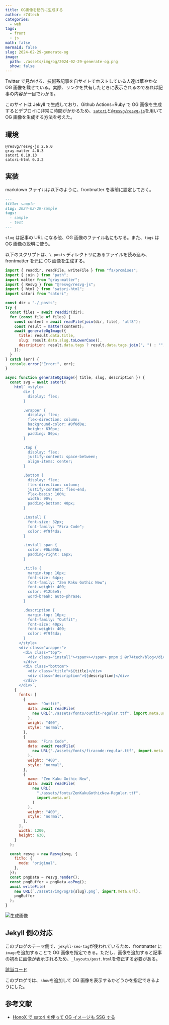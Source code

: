 ```yaml
---
title: OG画像を動的に生成する
author: r74tech
categories:
  - web
tags:
  - front
  - js
math: false
mermaid: false
slug: 2024-02-29-generate-og
image:
  path: ./assets/img/og/2024-02-29-generate-og.png
  show: false
---
```


Twitter で見かける、技術系記事を自サイトでホストしている人達は華やかな OG 画像を載せている。実際、リンクを共有したときに表示されるのであれば記事の内容が一目でわかる。

このサイトは Jekyll で生成しており、Github Actions+Ruby で OG 画像を生成するとデプロイに非常に時間がかかるため、[`satori`](https://www.npmjs.com/package/satori)と[`@resvg/resvg-js`](https://github.com/yisibl/resvg-js)を用いて OG 画像を生成する方法を考えた。

## 環境

```
@resvg/resvg-js 2.6.0
gray-matter 4.0.3
satori 0.10.13
satori-html 0.3.2
```

## 実装

markdown ファイルは以下のように、frontmatter を事前に設定しておく。

```md
---
title: sample
slug: 2024-02-29-sample
tags:
  - sample
  - test
---
```

`slug` は記事の URL になる他、OG 画像のファイル名にもなる。また、`tags` は OG 画像の説明に使う。

以下のスクリプトは、`\_posts` ディレクトリにあるファイルを読み込み、frontmatter を元に OG 画像を生成する。

```js
import { readdir, readFile, writeFile } from "fs/promises";
import { join } from "path";
import matter from "gray-matter";
import { Resvg } from "@resvg/resvg-js";
import { html } from "satori-html";
import satori from "satori";

const dir = "./_posts";
try {
  const files = await readdir(dir);
  for (const file of files) {
    const content = await readFile(join(dir, file), "utf8");
    const result = matter(content);
    await generateOgImage({
      title: result.data.title,
      slug: result.data.slug.toLowerCase(),
      description: result.data.tags ? result.data.tags.join(", ") : "",
    });
  }
} catch (err) {
  console.error("Error:", err);
}

async function generateOgImage({ title, slug, description }) {
  const svg = await satori(
    html` <style>
        div {
          display: flex;
        }

        .wrapper {
          display: flex;
          flex-direction: column;
          background-color: #0f0d0e;
          height: 630px;
          padding: 80px;
        }

        .top {
          display: flex;
          justify-content: space-between;
          align-items: center;
        }

        .bottom {
          display: flex;
          flex-direction: column;
          justify-content: flex-end;
          flex-basis: 100%;
          width: 90%;
          padding-bottom: 40px;
        }

        .install {
          font-size: 32px;
          font-family: "Fira Code";
          color: #f9f4da;
        }

        .install span {
          color: #0ba95b;
          padding-right: 16px;
        }

        .title {
          margin-top: 16px;
          font-size: 64px;
          font-family: "Zen Kaku Gothic New";
          font-weight: 400;
          color: #12b5e5;
          word-break: auto-phrase;
        }

        .description {
          margin-top: 16px;
          font-family: "Outfit";
          font-size: 40px;
          font-weight: 400;
          color: #f9f4da;
        }
      </style>
      <div class="wrapper">
        <div class="top">
          <div class="install"><span>></span> pnpm i @r74tech/blog</div>
        </div>
        <div class="bottom">
          <div class="title">${title}</div>
          <div class="description">${description}</div>
        </div>
      </div>`,
    {
      fonts: [
        {
          name: "Outfit",
          data: await readFile(
            new URL("./assets/fonts/outfit-regular.ttf", import.meta.url)
          ),
          weight: "400",
          style: "normal",
        },
        {
          name: "Fira Code",
          data: await readFile(
            new URL("./assets/fonts/firacode-regular.ttf", import.meta.url)
          ),
          weight: "400",
          style: "normal",
        },
        {
          name: "Zen Kaku Gothic New",
          data: await readFile(
            new URL(
              "./assets/fonts/ZenKakuGothicNew-Regular.ttf",
              import.meta.url
            )
          ),
          weight: "400",
          style: "normal",
        },
      ],
      width: 1200,
      height: 630,
    }
  );

  const resvg = new Resvg(svg, {
    fitTo: {
      mode: "original",
    },
  });
  const pngData = resvg.render();
  const pngBuffer = pngData.asPng();
  await writeFile(
    new URL(`./assets/img/og/${slug}.png`, import.meta.url),
    pngBuffer
  );
}
```

![生成画像](https://blog.r74.tech/assets/img/post/2024-02-29/2024-02-29-generate-og.png)

## Jekyll 側の対応

このブログのテーマ側で、`jekyll-seo-tag`が使われているため、frontmatter に`image`を追加することで OG 画像を指定できる。ただし、画像を追加すると記事の初めに画像が表示されるため、`_layouts/post.html`を修正する必要がある。

[該当コード](https://github.com/r74tech/diary/blob/276cbc75d503111e790e4fda6703b291a8ae874e/_layouts/post.html#L33-L49)

このブログでは、`show`を追加して OG 画像を表示するかどうかを指定できるようにした。

## 参考文献

- [HonoX で satori を使って OG イメージも SSG する](https://blog.berlysia.net/entry/2024-02-29-honox-og-image)
